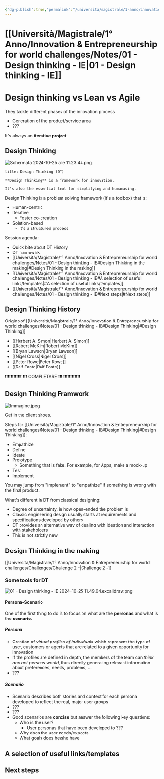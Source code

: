```yaml
---
{"dg-publish":true,"permalink":"/universita/magistrale/1-anno/innovation-and-entrepreneurship-for-world-challenges/notes/01-design-thinking-ie/","tags":["UNI"]}
---
```


# [[Università/Magistrale/1° Anno/Innovation & Entrepreneurship for world challenges/Notes/01 - Design thinking - IE\|01 - Design thinking - IE]]

# Design thinking vs Lean vs Agile

They tackle different phases of the innovation process
- Generation of the product/service area
- ???


It's always an **iterative project**.

## Design Thinking

![Schermata 2024-10-25 alle 11.23.44.png](/img/user/Schermata%202024-10-25%20alle%2011.23.44.png)

```ad-Definizione
title: Design Thinking (DT)

**Design Thinking** is a framework for innovation.

It's also the essential tool for simplifying and humanasing.

```

Design Thinking is a problem solving framework (it's a toolbox) that is:
- Human-centric
- Iterative
	- Foster co-creation
- Solution-based
	- It's a structured process

Session agenda:
- Quick bite about DT History
- DT framewirk
- [[Università/Magistrale/1° Anno/Innovation & Entrepreneurship for world challenges/Notes/01 - Design thinking - IE#Design Thinking in the making\|#Design Thinking in the making]]
- [[Università/Magistrale/1° Anno/Innovation & Entrepreneurship for world challenges/Notes/01 - Design thinking - IE#A selection of useful links/templates\|#A selection of useful links/templates]]
- [[Università/Magistrale/1° Anno/Innovation & Entrepreneurship for world challenges/Notes/01 - Design thinking - IE#Next steps\|#Next steps]]


## Design Thinking History


Origins of [[Università/Magistrale/1° Anno/Innovation & Entrepreneurship for world challenges/Notes/01 - Design thinking - IE#Design Thinking\|#Design Thinking]]

- [[Herbert A. Simon\|Herbert A. Simon]]
- [[Robert McKim\|Robert McKim]]
- [[Bryan Lawson\|Bryan Lawson]]
- [[Nigel Cross\|Nigel Cross]]
- [[Peter Rowe\|Peter Rowe]]
- [[Rolf Faste\|Rolf Faste]]

❗❗❗❗❗❗❗❗❗❗❗❗
❗❗❗ COMPLETARE ❗❗❗
❗❗❗❗❗❗❗❗❗❗❗❗

## Design Thinking Framwork

![Immagine.jpeg](/img/user/Immagine.jpeg)


Get in the client shoes.

Steps for [[Università/Magistrale/1° Anno/Innovation & Entrepreneurship for world challenges/Notes/01 - Design thinking - IE#Design Thinking\|#Design Thinking]]:
- Empathize
- Define
- Ideate
- Prototype
	- Something that is fake. For example, for Apps, make a mock-up
- Test
- Implement

You may jump from "implement" to "empathize" if something is wrong with the final product.

What's different in DT from classical designing:
- Degree of uncertainty, in how open-ended the problem is
- Classic engineering design usually starts at requirements and specifications developed by others
- DT provides an alternative way of dealing with ideation and interaction with stakeholders
- This is not strictly new

## Design Thinking in the making


[[Università/Magistrale/1° Anno/Innovation & Entrepreneurship for world challenges/Challenges/Challenge 2 -\|Challenge 2 -]]

### Some tools for DT

![01 - Design thinking - IE 2024-10-25 11.49.04.excalidraw.png](/img/user/Excalidraw-2/01%20-%20Design%20thinking%20-%20IE%202024-10-25%2011.49.04.excalidraw.png)


#### Persona-Scenario

One of the first thing to do is to focus on what are the **personas** and what is the **scenario**.
##### Persona
- Creation of *virtual profiles of individuals* which represent the type of user, customers or agents that are related to a given opportunity for innovation
- If the profiles are defined in depth, the members of the team can *think and act persons would*, thus directly generating relevant information about preferences, needs, problems, ...
- ???

##### Scenario

- Scenario describes both stories and context for each persona developed to reflect the real, major user groups
- ???
- ???
- Good scenarios are **concise** but answer the following key questions:
	- Who is the user?
		- User personas that have been developed to ???
	- Why does the user needs/expects
	- What goals does he/she have


## A selection of useful links/templates



## Next steps



